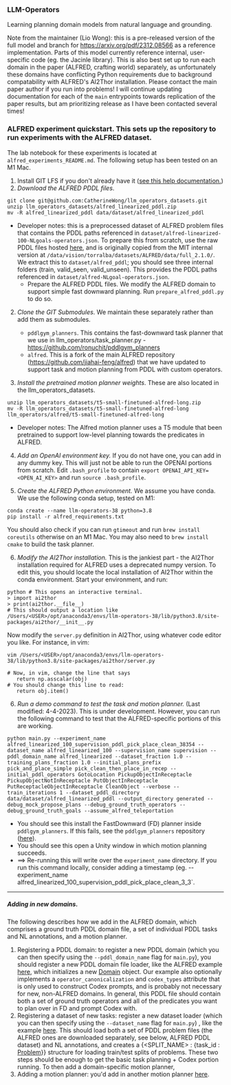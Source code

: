 ### LLM-Operators
Learning planning domain models from natural language and grounding.

Note from the maintainer (Lio Wong): this is a pre-released version of the full model and branch for https://arxiv.org/pdf/2312.08566 as a reference implementation. Parts of this model currently reference internal, user-specific code (eg. the Jacinle library). This is also best set up to run each domain in the paper (ALFRED, crafting world) separately, as unfortunately these domains have conflicting Python requirements due to background compatability with ALFRED's AI2Thor installation. Please contact the main paper author if you run into problems! I will continue updating documentation for each of the `main` entrypoints towards replication of the paper results, but am prioritizing release as I have been contacted several times!

### ALFRED experiment quickstart. This sets up the repository to run experiments with the ALFRED dataset.
The lab notebook for these experiments is located at `alfred_experiments_README.md`.
The following setup has been tested on an M1 Mac.
1. Install GIT LFS if you don't already have it ([see this help documentation.](https://docs.github.com/en/repositories/working-with-files/managing-large-files/installing-git-large-file-storage))
2. *Download the ALFRED PDDL files*. 
```
git clone git@github.com:CatherineWong/llm_operators_datasets.git 
unzip llm_operators_datasets/alfred_linearized_pddl.zip
mv -R alfred_linearized_pddl data/dataset/alfred_linearized_pddl
```
- Developer notes: this is a preprocessed dataset of ALFRED problem files that contains the PDDL paths referenced in `dataset/alfred-linearized-100-NLgoals-operators.json`. To prepare this from scratch, use the raw PDDL files hosted [here](https://drive.google.com/file/d/1sg8v1hf40Eu1K7hLGZ_LP5I-9N4zwLCU/view?usp=sharing), and is originally copied from the MIT internal version at `/data/vision/torralba/datasets/ALFRED/data/full_2.1.0/`. We extract this to `dataset/alfred_pddl`; you should see three internal folders (train, valid_seen, valid_unseen). This provides the PDDL paths referenced in `dataset/alfred-NLgoal-operators.json`.
   - Prepare the ALFRED PDDL files. We modify the ALFRED domain to support simple fast downward planning. Run `prepare_alfred_pddl.py` to do so.
2. *Clone the GIT Submodules*. We maintain these separately rather than add them as submodules.
   - `pddlgym_planners`. This contains the fast-downward task planner that we use in llm_operators/task_planner.py - https://github.com/ronuchit/pddlgym_planners
   - `alfred`. This is a fork of the main ALFRED repository (https://github.com/jiahai-feng/alfred) that we have updated to support task and motion planning from PDDL with custom operators.

3. *Install the pretrained motion planner weights*. These are also located in the llm_operators_datasets. 
```
unzip llm_operators_datasets/t5-small-finetuned-alfred-long.zip
mv -R llm_operators_datasets/t5-small-finetuned-alfred-long llm_operators/alfred/t5-small-finetuned-alfred-long
``` 
- Developer notes: The Alfred motion planner uses a T5 module that been pretrained to support low-level planning towards the predicates in ALFRED. 

4. *Add an OpenAI environment key.* If you do not have one, you can add in any dummy key. This will just not be able to run the OPENAI portions from scratch. Edit `.bash_profile` to contain `export OPENAI_API_KEY=<OPEN_AI_KEY>` and run `source .bash_profile`.

5. *Create the ALFRED Python environment.* We assume you have conda. We use the following conda setup, tested on M1:
```
conda create --name llm-operators-38 python=3.8
pip install -r alfred_requirements.txt
```

You should also check if you can run `gtimeout` and run `brew install coreutils` otherwise on an M1 Mac.
You may also need to `brew install cmake` to build the task planner.

6. *Modify the AI2Thor installation.* This is the jankiest part - the AI2Thor installation required for ALFRED uses a deprecated numpy version. To edit this, you should locate the local installation of AI2Thor within the conda environment. Start your environment, and run:
```
python # This opens an interactive terminal.
> import ai2thor
> print(ai2thor.__file__)
# This should output a location like /Users/<USER>/opt/anaconda3/envs/llm-operators-38/lib/python3.8/site-packages/ai2thor/__init__.py
```
Now modify the `server.py` definition in AI2Thor, using whatever code editor you like. For instance, in vim:
```
vim /Users/<USER>/opt/anaconda3/envs/llm-operators-38/lib/python3.8/site-packages/ai2thor/server.py

# Now, in vim, change the line that says 
   return np.asscalar(obj)
# You should change this line to read:
   return obj.item()
```

6. *Run a demo command to test the task and motion planner.*  (Last modified: 4-4-2023). This is under development. However, you can run the following command to test that the ALFRED-specific portions of this are working.
```
python main.py --experiment_name alfred_linearized_100_supervision_pddl_pick_place_clean_38354 --dataset_name alfred_linearized_100 --supervision_name supervision --pddl_domain_name alfred_linearized --dataset_fraction 1.0 --training_plans_fraction 1.0 --initial_plans_prefix pick_and_place_simple pick_clean_then_place_in_recep --initial_pddl_operators GotoLocation PickupObjectInReceptacle PickupObjectNotInReceptacle PutObjectInReceptacle PutReceptacleObjectInReceptacle CleanObject --verbose --train_iterations 1 --dataset_pddl_directory data/dataset/alfred_linearized_pddl --output_directory generated --debug_mock_propose_plans --debug_ground_truth_operators --debug_ground_truth_goals --assume_alfred_teleportation
```
- You should see this install the FastDownward (FD) planner inside `pddlgym_planners`. If this fails, see the `pddlgym_planners` repository ([here](https://github.com/ronuchit/pddlgym_planners.git)).
- You should see this open a Unity window in which motion planning succeeds.
- ==> Re-running this will write over the `experiment_name` directory. If you run this command locally, consider adding a timestamp (eg. --experiment_name alfred_linearized_100_supervision_pddl_pick_place_clean_3_3`.
--------------------------------------------
##### Adding in new domains. 
The following describes how we add in the ALFRED domain, which comprises a ground truth PDDL domain file, a set of individual PDDL tasks and NL annotations, and a motion planner.
1. Registering a PDDL domain: to register a new PDDL domain (which you can then specify using the `--pddl_domain_name` flag for `main.py`), you should register a new PDDL domain file loader, like the ALFRED example [here](https://github.com/CatherineWong/llm-operators/blob/main/datasets.py#L201), which initializes a new [Domain](https://github.com/CatherineWong/llm-operators/blob/main/pddl.py#L14) object. Our example also optionally implements a `operator_canonicalization` and `codex_types` attribute that is only used to construct Codex prompts, and is probably not necessary for new, non-ALFRED domains. In general, this PDDL file should contain both a set of ground truth operators and all of the predicates you want to plan over in FD and prompt Codex with.
2. Registering a dataset of new tasks: register a new dataset loader (which you can then specify using the `--dataset_name` flag for `main.py`) , like the example [here](https://github.com/CatherineWong/llm-operators/blob/main/datasets.py#L447). This should load both a set of PDDL problem files (the ALFRED ones are downloaded separately, see below, ALFRED PDDL dataset) and NL annotations, and creates a {<SPLIT_NAME> : {task_id : [Problem](https://github.com/CatherineWong/llm-operators/blob/main/datasets.py#L14)}} structure for loading train/test splits of problems.
These two steps should be enough to get the basic task planning + Codex portion running. To then add a domain-specific motion planner,
3. Adding a motion planner: you'd add in another motion planner [here](https://github.com/CatherineWong/llm-operators/blob/main/motion_planner.py#L30).


